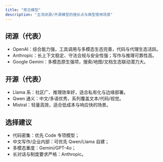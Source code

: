 ```yaml
---
title: "常见模型"
description: "主流闭源/开源模型的擅长点与典型使用场景"
---
```


## 闭源（代表）

- OpenAI：综合能力强，工具调用与多模态生态完善，代码与代理生态活跃。
- Anthropic：长上下文稳定、守法合规与安全性强；写作与推理可靠性高。
- Google Gemini：多模态原生强项，搜索/地图/文档生态联动潜力大。

## 开源（代表）

- Llama 系：社区广、推理效率好，适合私有化与边缘部署。
- Qwen 通义：中文/多语优秀，系列覆盖文本/代码/视觉。
- Mistral：轻量高效，适合低成本与响应快的场景。

## 选择建议

- 代码密集：优先 Code 专项模型；
- 中文写作/企业内部：可优先 Qwen/Llama 自建；
- 多模态重度：Gemini/GPT-4o；
- 长对话与制度要求严格：Anthropic。
